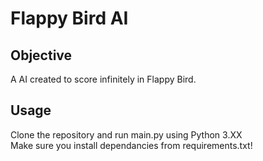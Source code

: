 # Flappy Bird AI
## Objective
A AI created to score infinitely in Flappy Bird.

## Usage
Clone the repository and run main.py using Python 3.XX  
Make sure you install dependancies from requirements.txt!
